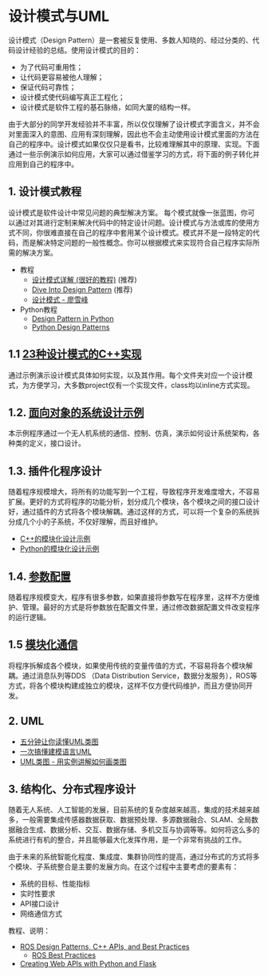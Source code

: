 # 设计模式与UML

设计模式（Design Pattern）是一套被反复使用、多数人知晓的、经过分类的、代码设计经验的总结。使用设计模式的目的：
* 为了代码可重用性；
* 让代码更容易被他人理解；
* 保证代码可靠性；
* 设计模式使代码编写真正工程化；
* 设计模式是软件工程的基石脉络，如同大厦的结构一样。

由于大部分的同学开发经验并不丰富，所以仅仅理解了设计模式字面含义，并不会对里面深入的意图、应用有深刻理解，因此也不会主动使用设计模式里面的方法在自己的程序中。设计模式如果仅仅只是看书，比较难理解其中的原理、实现。下面通过一些示例演示如何应用，大家可以通过借鉴学习的方式，将下面的例子转化并应用到自己的程序中。


## 1. 设计模式教程

设计模式是软件设计中常见问题的典型解决方案。 每个模式就像一张蓝图，你可以通过对其进行定制来解决代码中的特定设计问题。设计模式与方法或库的使用方式不同，你很难直接在自己的程序中套用某个设计模式。模式并不是一段特定的代码，而是解决特定问题的一般性概念。你可以根据模式来实现符合自己程序实际所需的解决方案。 

* 教程
    * [设计模式详解 (很好的教程)](https://refactoringguru.cn/design-patterns) (推荐)
    * [Dive Into Design Pattern](https://refactoring.guru/design-patterns/book) (推荐)
    * [设计模式 - 廖雪峰](https://www.liaoxuefeng.com/wiki/1252599548343744/1264742167474528)
* Python教程
    * [Design Pattern in Python](https://refactoring.guru/design-patterns/python)
    * [Python Design Patterns](https://python-patterns.guide/#python-design-patterns)


## 1.1 [23种设计模式的C++实现](DesignPattern_FullList)

通过示例演示设计模式具体如何实现，以及其作用。每个文件夹对应一个设计模式，为方便学习，大多数project仅有一个实现文件，class均以inline方式实现。


## 1.2. [面向对象的系统设计示例](sample_oo-design)
本示例程序通过一个无人机系统的通信、控制、仿真，演示如何设计系统架构，各种类的定义，接口设计。


## 1.3. 插件化程序设计

随着程序规模增大，将所有的功能写到一个工程，导致程序开发难度增大，不容易扩展。更好的方式将程序的功能分析，划分成几个模块，各个模块之间的接口设计好，通过插件的方式将各个模块解耦。通过这样的方式，可以将一个复杂的系统拆分成几个小的子系统，不仅好理解，而且好维护。

* [C++的模块化设计示例](sample_plugin)
* [Python的模块化设计示例](https://gitee.com/pi-lab/code_cook/tree/master/python/modules)



## 1.4. [参数配置](sample_parameters)

随着程序规模变大，程序有很多参数，如果直接将参数写在程序里，这样不方便维护、管理。最好的方式是将参数放在配置文件里，通过修改数据配置文件改变程序的运行逻辑。


## 1.5 [模块化通信](sample_messenger)

将程序拆解成各个模块，如果使用传统的变量传值的方式，不容易将各个模块解耦。通过消息队列等DDS （Data Distribution Service，数据分发服务），ROS等方式，将各个模块构建成独立的模块，这样不仅方便代码维护，而且方便协同开发。


## 2. UML

* [五分钟让你读懂UML类图](https://m.toutiaocdn.com/i6860652104407581188)
* [一次搞懂建模语言UML](https://m.toutiaocdn.com/i6737896747319689735)
* [UML类图 - 用实例讲解如何画类图](https://www.jianshu.com/p/57620b762160)



## 3. 结构化、分布式程序设计

随着无人系统、人工智能的发展，目前系统的复杂度越来越高，集成的技术越来越多，一般需要集成传感器数据获取、数据预处理、多源数据融合、SLAM、全局数据融合生成、数据分析、交互、数据存储、多机交互与协调等等。如何将这么多的系统进行有机的整合，并且能够最大化发挥作用，是一个非常有挑战的工作。

由于未来的系统智能化程度、集成度、集群协同性的提高，通过分布式的方式将多个模块、子系统整合是主要的发展方向。在这个过程中主要考虑的要素有：
* 系统的目标、性能指标
* 实时性要求
* API接口设计
* 网络通信方式



教程、说明：

* [ROS Design Patterns, C++ APIs, and Best Practices](https://courses.cs.washington.edu/courses/cse466/11au/calendar/ros_cc_2_patterns.pdf)
    - [ROS Best Practices](https://github.com/leggedrobotics/ros_best_practices/wiki)
* [Creating Web APIs with Python and Flask](https://programminghistorian.org/en/lessons/creating-apis-with-python-and-flask)


